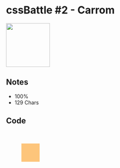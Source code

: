 # cssBattle #2 - Carrom

<img src="https://cssbattle.dev/targets/2@2x.png" width="120">

## Notes

- 100%
- 129 Chars

## Code

<p>
<style>
p{
    width:50;
    height:50;
    background:#fdc57b;
    margin:50 42;
    color:fdc57b;
    box-shadow:
        265q 0,
        0 159q,
        265q 159q,
        0 0 0 400q #62374e
